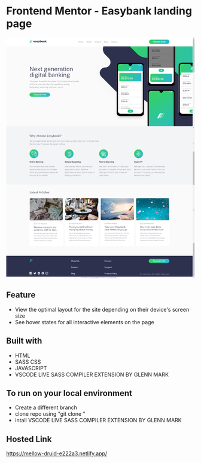 # Frontend Mentor - Easybank landing page

![Hosted Website Preview](./images/Easybank-landing-page.png)

## Feature

- View the optimal layout for the site depending on their device's screen size
- See hover states for all interactive elements on the page

## Built with

- HTML
- SASS CSS
- JAVASCRIPT
- VSCODE LIVE SASS COMPILER EXTENSION BY GLENN MARK

## To run on your local environment
- Create a different branch 
- clone repo using "git clone "
- intall VSCODE LIVE SASS COMPILER EXTENSION BY GLENN MARK
## Hosted Link

https://mellow-druid-e222a3.netlify.app/

